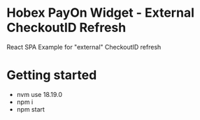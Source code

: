 # Hobex PayOn Widget - External CheckoutID Refresh

React SPA Example for "external" CheckoutID refresh

# Getting started

* nvm use 18.19.0
* npm i
* npm start